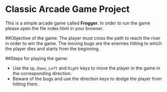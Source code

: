 Classic Arcade Game Project
===============================

This is a simple arcade game called **Frogger**.
In order to run the game please open the file index.html in your browser.

##Objective of the game:
The player must cross the path to reach the river in order to win the game. The moving bugs are the enemies hitting to which the player dies and starts from the beginning.

##Steps for playing the game:
- Use the _`Up`_, _`Down`_, _`Left`_ and _`Right`_ keys to move the player in the game in the corresponding direction.
- Beware of the bugs and use the direction keys to dodge the player from hitting them.